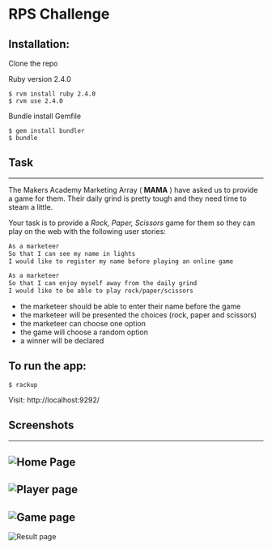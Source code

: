 # RPS Challenge

## Installation:

Clone the repo

Ruby version 2.4.0
```
$ rvm install ruby 2.4.0
$ rvm use 2.4.0
```
Bundle install Gemfile
```
$ gem install bundler
$ bundle
```

## Task
----
The Makers Academy Marketing Array ( **MAMA** ) have asked us to provide a game for them. Their daily grind is pretty tough and they need time to steam a little.

Your task is to provide a _Rock, Paper, Scissors_ game for them so they can play on the web with the following user stories:

```sh
As a marketeer
So that I can see my name in lights
I would like to register my name before playing an online game

As a marketeer
So that I can enjoy myself away from the daily grind
I would like to be able to play rock/paper/scissors
```

- the marketeer should be able to enter their name before the game
- the marketeer will be presented the choices (rock, paper and scissors)
- the marketeer can choose one option
- the game will choose a random option
- a winner will be declared

## To run the app:

```
$ rackup
```
Visit: http://localhost:9292/

## Screenshots
----
![Home Page](https://imgur.com/nyYYzXp.png)
----
![Player page](https://imgur.com/p8b1Ky0.png)
----
![Game page](https://imgur.com/5YqYgd4.png)
----
![Result page](https://imgur.com/snNKUzk.png)
